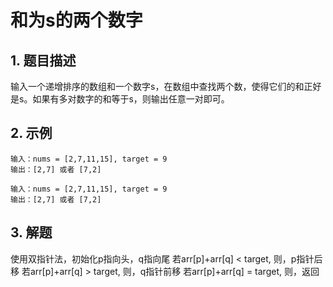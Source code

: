 # 和为s的两个数字

## 1. 题目描述
输入一个递增排序的数组和一个数字s，在数组中查找两个数，使得它们的和正好是s。如果有多对数字的和等于s，则输出任意一对即可。

## 2. 示例
```
输入：nums = [2,7,11,15], target = 9
输出：[2,7] 或者 [7,2]
```

```
输入：nums = [2,7,11,15], target = 9
输出：[2,7] 或者 [7,2]
```

## 3. 解题
使用双指针法，初始化p指向头，q指向尾
若arr[p]+arr[q] < target, 则，p指针后移
若arr[p]+arr[q] > target, 则，q指针前移
若arr[p]+arr[q] = target, 则，返回